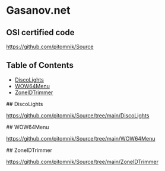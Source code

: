 # Gasanov.net

## OSI certified code

<https://github.com/pitomnik/Source>

## Table of Contents

- [DiscoLights](#DiscoLights)
- [WOW64Menu](#WOW64Menu)
- [ZoneIDTrimmer](#ZoneIDTrimmer)

<a name="DiscoLights"/>
## DiscoLights

<https://github.com/pitomnik/Source/tree/main/DiscoLights>

<a name="WOW64Menu"/>
## WOW64Menu

<https://github.com/pitomnik/Source/tree/main/WOW64Menu>

<a name="ZoneIDTrimmer"/>
## ZoneIDTrimmer

<https://github.com/pitomnik/Source/tree/main/ZoneIDTrimmer>
